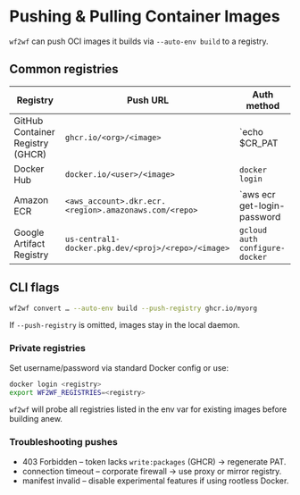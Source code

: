 # Pushing & Pulling Container Images

`wf2wf` can push OCI images it builds via `--auto-env build` to a registry.

## Common registries

| Registry | Push URL | Auth method |
|----------|----------|-------------|
| GitHub Container Registry (GHCR) | `ghcr.io/<org>/<image>` | `echo $CR_PAT | docker login ghcr.io -u USERNAME --password-stdin` |
| Docker Hub | `docker.io/<user>/<image>` | `docker login` |
| Amazon ECR | `<aws_account>.dkr.ecr.<region>.amazonaws.com/<repo>` | `aws ecr get-login-password | docker login --username AWS --password-stdin …` |
| Google Artifact Registry | `us-central1-docker.pkg.dev/<proj>/<repo>/<image>` | `gcloud auth configure-docker` |

## CLI flags
```bash
wf2wf convert … --auto-env build --push-registry ghcr.io/myorg
```

If `--push-registry` is omitted, images stay in the local daemon.

### Private registries
Set username/password via standard Docker config or use:
```bash
docker login <registry>
export WF2WF_REGISTRIES=<registry>
```
`wf2wf` will probe all registries listed in the env var for existing images before building anew.

### Troubleshooting pushes
* 403 Forbidden – token lacks `write:packages` (GHCR) → regenerate PAT.  
* connection timeout – corporate firewall → use proxy or mirror registry.  
* manifest invalid – disable experimental features if using rootless Docker. 